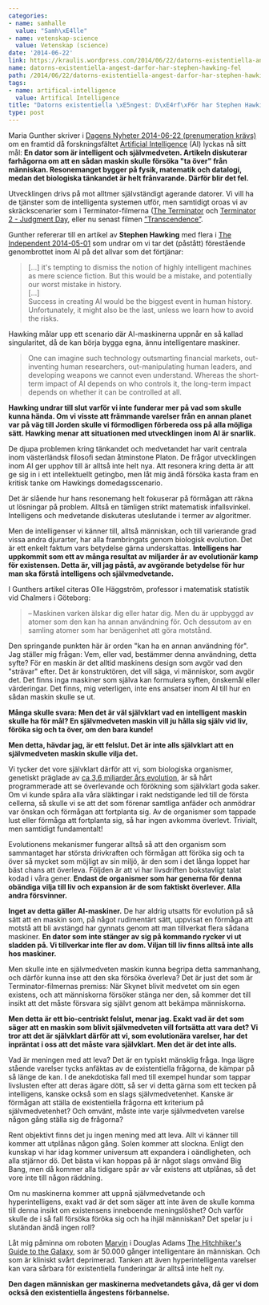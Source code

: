 ```yaml
---
categories:
- name: samhalle
  value: "Samh\xE4lle"
- name: vetenskap-science
  value: Vetenskap (science)
date: '2014-06-22'
link: https://kraulis.wordpress.com/2014/06/22/datorns-existentiella-angest-darfor-har-stephen-hawking-fel/
name: datorns-existentiella-angest-darfor-har-stephen-hawking-fel
path: /2014/06/22/datorns-existentiella-angest-darfor-har-stephen-hawking-fel/
tags:
- name: artifical-intelligence
  value: Artifical Intelligence
title: "Datorns existentiella \xE5ngest: D\xE4rf\xF6r har Stephen Hawking fel"
type: post
---
```

Maria Gunther skriver i [Dagens Nyheter 2014-06-22 (prenumeration krävs)](http://www.dn.se/nyheter/vetenskap/maskinerna-ar-vara-vanner-/) om en framtid då forskningsfältet [Artificial Intelligence](http://en.wikipedia.org/wiki/Artificial_intelligence) (AI) lyckas nå sitt mål: **En dator som är intelligent och självmedveten. Artikeln diskuterar farhågorna om att en sådan maskin skulle försöka "ta över" från människan. Resonemanget bygger på fysik, matematik och datalogi, medan det biologiska tänkandet är helt frånvarande. Därför blir det fel.**

Utvecklingen drivs på mot alltmer självständigt agerande datorer. Vi vill ha de tjänster som de intelligenta systemen utför, men samtidigt oroas vi av skräckscenarier som i Terminator-filmerna ([The Terminator](http://www.imdb.com/title/tt0088247/) och [Terminator 2 - Judgment Day](http://www.imdb.com/title/tt0103064/), eller nu senast filmen [”Transcendence”](http://www.imdb.com/title/tt2209764/).

Gunther refererar till en artikel av **Stephen Hawking** med flera i [The Independent 2014-05-01](http://www.independent.co.uk/news/science/stephen-hawking-transcendence-looks-at-the-implications-of-artificial-intelligence--but-are-we-taking-ai-seriously-enough-9313474.html) som undrar om vi tar det (påstått) förestående genombrottet inom AI på det allvar som det förtjänar:

> [...] it's tempting to dismiss the notion of highly intelligent machines as mere science fiction. But this would be a mistake, and potentially our worst mistake in history.  
> [...]  
> Success in creating AI would be the biggest event in human history. Unfortunately, it might also be the last, unless we learn how to avoid the risks.  

Hawking målar upp ett scenario där AI-maskinerna uppnår en så kallad singularitet, då de kan börja bygga egna, ännu intelligentare maskiner.

> One can imagine such technology outsmarting financial markets, out-inventing human researchers, out-manipulating human leaders, and developing weapons we cannot even understand. Whereas the short-term impact of AI depends on who controls it, the long-term impact depends on whether it can be controlled at all.

**Hawking undrar till slut varför vi inte funderar mer på vad som skulle kunna hända. Om vi visste att främmande varelser från en annan planet var på väg till Jorden skulle vi förmodligen förbereda oss på alla möjliga sätt. Hawking menar att situationen med utvecklingen inom AI är snarlik.**

De djupa problemen kring tänkandet och medvetandet har varit centrala inom västerländsk filosofi sedan åtminstone Platon. De frågor utvecklingen inom AI ger upphov till är alltså inte helt nya. Att resonera kring detta är att ge sig in i ett intellektuellt getingbo, men låt mig ändå försöka kasta fram en kritisk tanke om Hawkings domedagsscenario.

Det är slående hur hans resonemang helt fokuserar på förmågan att räkna ut lösningar på problem. Alltså en tämligen strikt matematisk infallsvinkel. Intelligens och medvetande diskuteras uteslutande i termer av algoritmer.

Men de intelligenser vi känner till, alltså människan, och till varierande grad vissa andra djurarter, har alla frambringats genom biologisk evolution. Det är ett enkelt faktum vars betydelse gärna underskattas. **Intelligens har uppkommit som ett av många resultat av miljarder år av evolutionär kamp för existensen. Detta är, vill jag påstå, av avgörande betydelse för hur man ska förstå intelligens och självmedvetande.**

I Gunthers artikel citeras Olle Häggström, professor i matematisk statistik vid Chalmers i Göteborg:

> – Maskinen varken älskar dig eller hatar dig. Men du är uppbyggd av atomer som den kan ha annan användning för. Och dessutom av en samling atomer som har benägenhet att göra motstånd.

Den springande punkten här är orden "kan ha en annan användning för". Jag ställer mig frågan: Vem, eller vad, bestämmer denna användning, detta syfte? För en maskin är det alltid maskinens design som avgör vad den "strävar" efter. Det är konstruktören, det vill säga, vi människor, som avgör det. Det finns inga maskiner som själva kan formulera syften, önskemål eller värderingar. Det finns, mig veterligen, inte ens ansatser inom AI till hur en sådan maskin skulle se ut.

**Många skulle svara: Men det är väl självklart vad en intelligent maskin skulle ha för mål? En självmedveten maskin vill ju hålla sig själv vid liv, föröka sig och ta över, om den bara kunde!**

**Men detta, hävdar jag, är ett felslut. Det är inte alls självklart att en självmedveten maskin skulle vilja det.**

Vi tycker det vore självklart därför att vi, som biologiska organismer, genetiskt präglade av [ca 3,6 miljarder års evolution](http://en.wikipedia.org/wiki/Timeline_of_evolutionary_history_of_life), är så hårt programmerade att se överlevande och förökning som självklart goda saker. Om vi kunde spåra alla våra släktingar i rakt nedstigande led till de första cellerna, så skulle vi se att det som förenar samtliga anfäder och anmödrar var önskan och förmågan att fortplanta sig. Av de organismer som tappade lust eller förmåga att fortplanta sig, så har ingen avkomma överlevt. Trivialt, men samtidigt fundamentalt!

Evolutionens mekanismer fungerar alltså så att den organism som sammantaget har största drivkraften och förmågan att föröka sig och ta över så mycket som möjligt av sin miljö, är den som i det långa loppet har bäst chans att överleva. Följden är att vi har livsdriften bokstavligt talat kodad i våra gener. **Endast de organismer som har generna för denna obändiga vilja till liv och expansion är de som faktiskt överlever. Alla andra försvinner.**

**Inget av detta gäller AI-maskiner.** De har aldrig utsatts för evolution på så sätt att en maskin som, på något rudimentärt sätt, uppvisat en förmåga att motstå att bli avstängd har gynnats genom att man tillverkat flera sådana maskiner. **En dator som inte stänger av sig på kommando rycker vi ut sladden på. Vi tillverkar inte fler av dom. Viljan till liv finns alltså inte alls hos maskiner.**

Men skulle inte en självmedveten maskin kunna begripa detta sammanhang, och därför kunna inse att den ska försöka överleva? Det är just det som är Terminator-filmernas premiss: När Skynet blivit medvetet om sin egen existens, och att människorna försöker stänga ner den, så kommer det till insikt att det måste försvara sig självt genom att bekämpa människorna.

**Men detta är ett bio-centriskt felslut, menar jag. Exakt vad är det som säger att en maskin som blivit självmedveten vill fortsätta att vara det? Vi tror att det är självklart därför att vi, som evolutionära varelser, har det inpräntat i oss att det måste vara självklart. Men det är det inte alls.**

Vad är meningen med att leva? Det är en typiskt mänsklig fråga. Inga lägre stående varelser tycks anfäktas av de existentiella frågorna, de kämpar på så länge de kan. I de anekdotiska fall med till exempel hundar som tappar livslusten efter att deras ägare dött, så ser vi detta gärna som ett tecken på intelligens, kanske också som en slags självmedvetenhet. Kanske är förmågan att ställa de existentiella frågorna ett kriterium på självmedvetenhet? Och omvänt, måste inte varje självmedveten varelse någon gång ställa sig de frågorna?

Rent objektivt finns det ju ingen mening med att leva. Allt vi känner till kommer att utplånas någon gång. Solen kommer att slockna. Enligt den kunskap vi har idag kommer universum att expandera i oändligheten, och alla stjärnor dö. Det bästa vi kan hoppas på är något slags omvänd Big Bang, men då kommer alla tidigare spår av vår existens att utplånas, så det vore inte till någon räddning.

Om nu maskinerna kommer att uppnå självmedvetande och hyperintelligens, exakt vad är det som säger att inte även de skulle komma till denna insikt om existensens inneboende meningslöshet? Och varför skulle de i så fall försöka föröka sig och ha ihjäl människan? Det spelar ju i slutändan ändå ingen roll?

Låt mig påminna om roboten [Marvin](http://en.wikipedia.org/wiki/Marvin_the_Paranoid_Android) i Douglas Adams [The Hitchhiker's Guide to the Galaxy](http://en.wikipedia.org/wiki/The_Hitchhiker's_Guide_to_the_Galaxy), som är 50.000 gånger intelligentare än människan. Och som är kliniskt svårt deprimerad. Tanken att även hyperintelligenta varelser kan vara sårbara för existentiella funderingar är alltså inte helt ny.

**Den dagen människan ger maskinerna medvetandets gåva, då ger vi dom också den existentiella ångestens förbannelse.**

